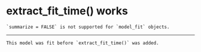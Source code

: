 # extract_fit_time() works

    `summarize = FALSE` is not supported for `model_fit` objects.

---

    This model was fit before `extract_fit_time()` was added.

